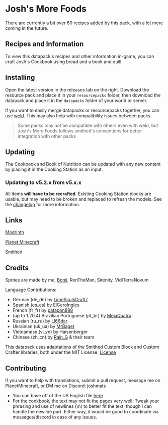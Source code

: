 # Josh's More Foods
There are currently a bit over 60 recipes added by this pack, with a lot more coming in the future.

## Recipes and Information
To view this datapack's recipes and other information in-game, you can craft Josh's Cookbook using bread and a book and quill.

## Installing
Open the latest version in the releases tab on the right. Download the resource pack and place it in your `resourcepacks` folder, then download the datapack and place it in the `datapacks` folder of your world or server.

If you want to easily merge datapacks or resourcepacks together, you can use [weld](https://weld.smithed.dev/). This may also help with compatibility issues between packs. 
>Some packs may not be compatible with others even with weld, but Josh's More Foods follows smithed's conventions for better integration with other packs

## Updating
The Cookbook and Book of Nutrition can be updated with any new content by placing it in the Cooking Station as an input.
### Updating to v5.2.x from v5.x.x
All items **will have to be recrafted**. Existing Cooking Station blocks are usable, but may need to be broken and replaced to refresh the models. See the [changelog](CHANGELOG.md) for more information.

## Links
[Modrinth](https://modrinth.com/datapack/joshs-more-foods)

[Planet Minecraft](https://www.planetminecraft.com/data-pack/josh-s-more-foods-20-new-recipes/)

[Smithed](https://smithed.dev/packs/Ll8QwDr1ZYTuvnV8DEjJ)

## Credits
Sprites are made by me, [Bonii](https://twitter.com/ChalkDev), RenTheMan, Sirenity, VidiTerraNovum

Language Contributions:
- German (de_de) by [LimeSculkCraft7](https://www.planetminecraft.com/member/limesculkcraft7/)
- Spanish (es_es) by [ElGeroIngles](https://github.com/ElGeroIngles)
- French (fr_fr) by [patapon888](https://github.com/patapon888)
- (up to 1.20.4) Brazilian Portuguese (pt_br) by [MeiaQuatru](https://www.planetminecraft.com/member/meiaquatru/)
- Russian (ru_ru) by [Ll66dar](https://www.planetminecraft.com/member/ll66dar/)
- Ukrainian (uk_ua) by [MrBaget](https://modrinth.com/user/MrBaget)
- Vietnamese (vi_vn) by Haisenberger
- Chinese (zh_cn) by [Rain_G](https://www.planetminecraft.com/member/rain_g/) & their team

This datapack uses adaptations of the Smithed Custom Block and Custom Crafter libraries, both under the MIT License. [License](LICENSE-smithed)

## Contributing
If you want to help with translations, submit a pull request, message me on PlanetMinecraft, or DM me on Discord: joshmats
- You can base off of the US English file [here](src/assets/jmmf/lang/en_us.json)
- For the cookbook, the text may not fit the pages very well. Tweak your phrasing and use of newlines (\n) to better fit the text, though I can handle the newline part. Either way, it would be good to coordinate via messages/discord in case of any issues.